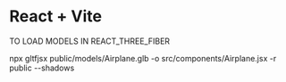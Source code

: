# React + Vite

TO LOAD MODELS IN REACT_THREE_FIBER

npx gltfjsx public/models/Airplane.glb -o src/components/Airplane.jsx -r public --shadows
